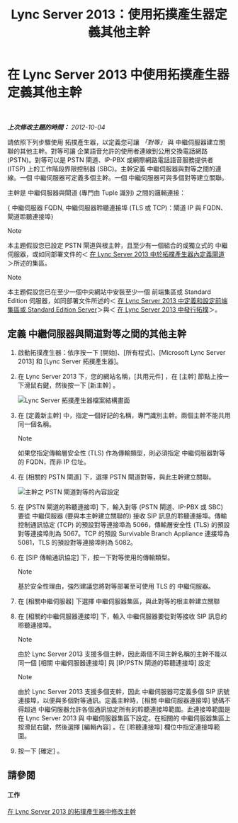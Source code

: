 ﻿---
title: Lync Server 2013：使用拓撲產生器定義其他主幹
TOCTitle: 使用拓撲產生器定義其他主幹
ms:assetid: e68b8377-50a2-452a-bf5c-910929e34236
ms:mtpsurl: https://technet.microsoft.com/zh-tw/library/JJ721915(v=OCS.15)
ms:contentKeyID: 49890357
ms.date: 08/24/2015
mtps_version: v=OCS.15
ms.translationtype: HT
---

# 在 Lync Server 2013 中使用拓撲產生器定義其他主幹

 

_**上次修改主題的時間：** 2012-10-04_

請依照下列步驟使用 拓撲產生器，以定義您可讓 *「對等」* 與 中繼伺服器建立關聯的其他主幹。對等可讓 企業語音允許的使用者連線到公用交換電話網路 (PSTN)。對等可以是 PSTN 閘道、IP-PBX 或網際網路電話語音服務提供者 (ITSP) 上的工作階段界限控制器 (SBC)。主幹定義 中繼伺服器與對等之間的連線。一個 中繼伺服器可定義多個主幹。一個 中繼伺服器可與多個對等建立關聯。

主幹是 中繼伺服器與閘道 (專門由 Tuple 識別) 之間的邏輯連接：

{ 中繼伺服器 FQDN, 中繼伺服器聆聽連接埠 (TLS 或 TCP)：閘道 IP 與 FQDN、閘道聆聽連接埠}

> [!NOTE]  
> 本主題假設您已設定 PSTN 閘道與根主幹，且至少有一個組合的或獨立式的 中繼伺服器，或如同部署文件的＜ <a href="lync-server-2013-define-a-gateway-in-topology-builder.md">在 Lync Server 2013 中於拓撲產生器內定義閘道</a>＞所述的集區。



> [!NOTE]  
> 本主題假設您已在至少一個中央網站中安裝至少一個 前端集區或 Standard Edition 伺服器，如同部署文件所述的＜ <a href="lync-server-2013-define-and-configure-a-front-end-pool-or-standard-edition-server.md">在 Lync Server 2013 中定義和設定前端集區或 Standard Edition Server</a>＞與＜ <a href="lync-server-2013-publish-the-topology.md">在 Lync Server 2013 中發行拓撲</a>＞。



## 定義 中繼伺服器與閘道對等之間的其他主幹

1.  啟動拓撲產生器：依序按一下 \[開始\]、\[所有程式\]、\[Microsoft Lync Server 2013\] 和 \[Lync Server 拓撲產生器\]。

2.  在 Lync Server 2013 下，您的網站名稱，\[共用元件\] ，在 \[主幹\] 節點上按一下滑鼠右鍵，然後按一下 \[新主幹\] 。
    
    ![Lync Server 拓撲產生器檔案結構畫面](images/JJ721915.90d5b349-aa1e-407a-87ed-fa112f478560(OCS.15).png "Lync Server 拓撲產生器檔案結構畫面")

3.  在 \[定義新主幹\] 中，指定一個好記的名稱，專門識別主幹。兩個主幹不能共用同一個名稱。
    
    > [!NOTE]  
    > 如果您指定傳輸層安全性 (TLS) 作為傳輸類型，則必須指定 中繼伺服器對等的 FQDN，而非 IP 位址。
    


4.  在 \[相關的 PSTN 閘道\] 下，選擇 PSTN 閘道對等，與此主幹建立關聯。
    
    ![主幹之 PSTN 閘道對等的內容設定](images/JJ721915.7c3fe8ee-8f4c-4413-8462-8347228e61bb(OCS.15).png "主幹之 PSTN 閘道對等的內容設定")

5.  在 \[PSTN 閘道的聆聽連接埠\] 下，輸入對等 (PSTN 閘道、IP-PBX 或 SBC) 要從 中繼伺服器 (要與本主幹建立關聯的) 接收 SIP 訊息的聆聽連接埠。傳輸控制通訊協定 (TCP) 的預設對等連接埠為 5066，傳輸層安全性 (TLS) 的預設對等連接埠則為 5067。TCP 的預設 Survivable Branch Appliance 連接埠為 5081，TLS 的預設對等連接埠則為 5082。

6.  在 \[SIP 傳輸通訊協定\] 下，按一下對等使用的傳輸類型。
    
    > [!NOTE]  
    > 基於安全性理由，強烈建議您將對等部署至可使用 TLS 的 中繼伺服器。
    


7.  在 \[相關中繼伺服器\] 下選擇 中繼伺服器集區，與此對等的根主幹建立關聯

8.  在 \[相關的中繼伺服器連接埠\] 下，輸入 中繼伺服器要從對等接收 SIP 訊息的聆聽連接埠。
    
    > [!NOTE]  
    > 由於 Lync Server 2013 支援多個主幹，因此兩個不同主幹名稱的主幹不能以同一個 [相關 中繼伺服器連接埠] 與 [IP/PSTN 閘道的聆聽連接埠] 設定
    
    
    > [!NOTE]  
    > 由於 Lync Server 2013 支援多個支幹，因此 中繼伺服器可定義多個 SIP 訊號連接埠，以便與多個對等通訊。定義主幹時，[相關 中繼伺服器連接埠] 號碼不得超過 中繼伺服器允許各個通訊協定所有的聆聽連接埠範圍。此連接埠範圍是在 Lync Server 2013 與 中繼伺服器集區下設定。在相關的 中繼伺服器集區上按滑鼠右鍵，然後選擇 [編輯內容] 。在 [聆聽連接埠] 欄位中指定連接埠範圍。
    


9.  按一下 \[確定\] 。

## 請參閱

#### 工作

[在 Lync Server 2013 的拓撲產生器中修改主幹](lync-server-2013-modify-a-trunk-in-topology-builder.md)

